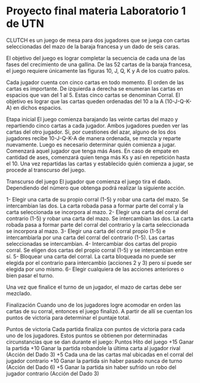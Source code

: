 <h1>Proyecto final materia Laboratorio 1 de UTN </h1>
CLUTCH es un juego de mesa para dos jugadores que se juega con cartas seleccionadas del mazo de la baraja francesa y un dado de seis caras.

El objetivo del juego es lograr completar la secuencia de cada una de las fases del crecimiento de una gallina. De las 52 cartas de la baraja francesa, el juego requiere únicamente las figuras 10, J, Q, K y A de los cuatro palos.

Cada jugador cuenta con cinco cartas en todo momento. El orden de las cartas es importante. De izquierda a derecha se enumeran las cartas en espacios que van del 1 al 5. Estas cinco cartas se denominan Corral. El objetivo es lograr que las cartas queden ordenadas del 10 a la A (10-J-Q-K-A) en dichos espacios.

Etapa inicial El juego comienza barajando las veinte cartas del mazo y repartiendo cinco cartas a cada jugador. Ambos jugadores pueden ver las cartas del otro jugador. Si, por cuestiones del azar, alguno de los dos jugadores recibe 10-J-Q-K-A de manera ordenada, se mezcla y reparte nuevamente. Luego es necesario determinar quién comienza a jugar. Comenzará aquel jugador que tenga más Ases. En caso de empate en cantidad de ases, comenzará quien tenga más Ks y así en repetición hasta el 10. Una vez repartidas las cartas y establecido quién comienza a jugar, se procede al transcurso del juego.

Transcurso del juego El jugador que comienza el juego tira el dado. Dependiendo del número que obtenga podrá realizar la siguiente acción.

1- Elegir una carta de su propio corral (1-5) y robar una carta del mazo. Se intercambian las dos. La carta robada pasa a formar parte del corral y la carta seleccionada se incorpora al mazo. 2- Elegir una carta del corral del contrario (1-5) y robar una carta del mazo. Se intercambian las dos. La carta robada pasa a formar parte del corral del contrario y la carta seleccionada se incorpora al mazo. 3- Elegir una carta del corral propio (1-5) e intercambiarla por una carta del corral del contrario (1-5). Las cartas seleccionadas se intercambian. 4- Intercambiar dos cartas del propio corral. Se eligen dos cartas del propio corral (1-5) y se intercambian entre sí. 5- Bloquear una carta del corral. La carta bloqueada no puede ser elegida por el contrario para intercambio (acciones 2 y 3) pero sí puede ser elegida por uno mismo. 6- Elegir cualquiera de las acciones anteriores o bien pasar el turno.

Una vez que finalice el turno de un jugador, el mazo de cartas debe ser mezclado.

Finalización Cuando uno de los jugadores logre acomodar en orden las cartas de su corral, entonces el juego finalizó. A partir de allí se cuentan los puntos de victoria para determinar el puntaje total.

Puntos de victoria Cada partida finaliza con puntos de victoria para cada uno de los jugadores. Estos puntos se obtienen por determinadas circunstancias que se dan durante el juego: Puntos Hito del juego +15 Ganar la partida +10 Ganar la partida robandole la última carta al jugador rival (Acción del Dado 3) +5 Cada una de las cartas mal ubicadas en el corral del jugador contrario +10 Ganar la partida sin haber pasado nunca de turno (Acción del Dado 6) +5 Ganar la partida sin haber sufrido un robo del jugador contrario (Acción del Dado 3)
